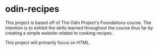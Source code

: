 # odin-recipes
This project is based off of The Odin Project's Foundations course. The intention is to exhibit the skills learned throughout the course thus far by creating a simple website related to cooking recipes.

This project will primarily focus on HTML.